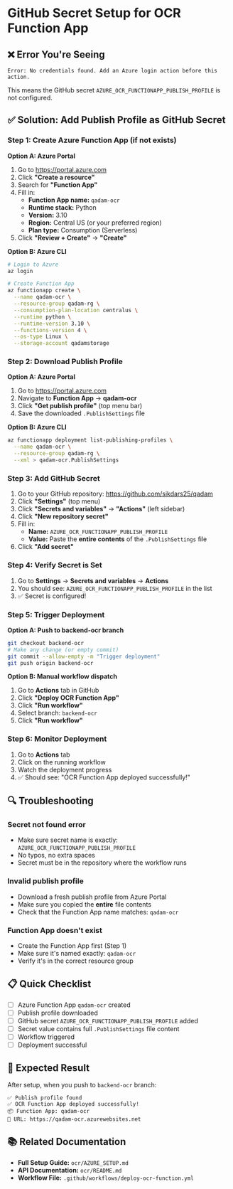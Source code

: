 # GitHub Secret Setup for OCR Function App

## ❌ Error You're Seeing

```
Error: No credentials found. Add an Azure login action before this action.
```

This means the GitHub secret `AZURE_OCR_FUNCTIONAPP_PUBLISH_PROFILE` is not configured.

## ✅ Solution: Add Publish Profile as GitHub Secret

### Step 1: Create Azure Function App (if not exists)

**Option A: Azure Portal**
1. Go to https://portal.azure.com
2. Click **"Create a resource"**
3. Search for **"Function App"**
4. Fill in:
   - **Function App name:** `qadam-ocr`
   - **Runtime stack:** Python
   - **Version:** 3.10
   - **Region:** Central US (or your preferred region)
   - **Plan type:** Consumption (Serverless)
5. Click **"Review + Create"** → **"Create"**

**Option B: Azure CLI**
```bash
# Login to Azure
az login

# Create Function App
az functionapp create \
  --name qadam-ocr \
  --resource-group qadam-rg \
  --consumption-plan-location centralus \
  --runtime python \
  --runtime-version 3.10 \
  --functions-version 4 \
  --os-type Linux \
  --storage-account qadamstorage
```

### Step 2: Download Publish Profile

**Option A: Azure Portal**
1. Go to https://portal.azure.com
2. Navigate to **Function App** → **qadam-ocr**
3. Click **"Get publish profile"** (top menu bar)
4. Save the downloaded `.PublishSettings` file

**Option B: Azure CLI**
```bash
az functionapp deployment list-publishing-profiles \
  --name qadam-ocr \
  --resource-group qadam-rg \
  --xml > qadam-ocr.PublishSettings
```

### Step 3: Add GitHub Secret

1. Go to your GitHub repository: https://github.com/sikdars25/qadam
2. Click **"Settings"** (top menu)
3. Click **"Secrets and variables"** → **"Actions"** (left sidebar)
4. Click **"New repository secret"**
5. Fill in:
   - **Name:** `AZURE_OCR_FUNCTIONAPP_PUBLISH_PROFILE`
   - **Value:** Paste the **entire contents** of the `.PublishSettings` file
6. Click **"Add secret"**

### Step 4: Verify Secret is Set

1. Go to **Settings** → **Secrets and variables** → **Actions**
2. You should see: `AZURE_OCR_FUNCTIONAPP_PUBLISH_PROFILE` in the list
3. ✅ Secret is configured!

### Step 5: Trigger Deployment

**Option A: Push to backend-ocr branch**
```bash
git checkout backend-ocr
# Make any change (or empty commit)
git commit --allow-empty -m "Trigger deployment"
git push origin backend-ocr
```

**Option B: Manual workflow dispatch**
1. Go to **Actions** tab in GitHub
2. Click **"Deploy OCR Function App"**
3. Click **"Run workflow"**
4. Select branch: `backend-ocr`
5. Click **"Run workflow"**

### Step 6: Monitor Deployment

1. Go to **Actions** tab
2. Click on the running workflow
3. Watch the deployment progress
4. ✅ Should see: "OCR Function App deployed successfully!"

## 🔍 Troubleshooting

### Secret not found error
- Make sure secret name is exactly: `AZURE_OCR_FUNCTIONAPP_PUBLISH_PROFILE`
- No typos, no extra spaces
- Secret must be in the repository where the workflow runs

### Invalid publish profile
- Download a fresh publish profile from Azure Portal
- Make sure you copied the **entire** file contents
- Check that the Function App name matches: `qadam-ocr`

### Function App doesn't exist
- Create the Function App first (Step 1)
- Make sure it's named exactly: `qadam-ocr`
- Verify it's in the correct resource group

## 📋 Quick Checklist

- [ ] Azure Function App `qadam-ocr` created
- [ ] Publish profile downloaded
- [ ] GitHub secret `AZURE_OCR_FUNCTIONAPP_PUBLISH_PROFILE` added
- [ ] Secret value contains full `.PublishSettings` file content
- [ ] Workflow triggered
- [ ] Deployment successful

## 🎯 Expected Result

After setup, when you push to `backend-ocr` branch:

```
✅ Publish profile found
✅ OCR Function App deployed successfully!
📦 Function App: qadam-ocr
🔗 URL: https://qadam-ocr.azurewebsites.net
```

## 📚 Related Documentation

- **Full Setup Guide:** `ocr/AZURE_SETUP.md`
- **API Documentation:** `ocr/README.md`
- **Workflow File:** `.github/workflows/deploy-ocr-function.yml`
